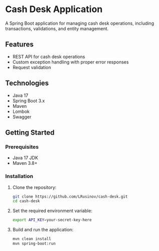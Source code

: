 # Cash Desk Application

A Spring Boot application for managing cash desk operations, including transactions, validations, and entity management.

## Features

- REST API for cash desk operations
- Custom exception handling with proper error responses
- Request validation

## Technologies

- Java 17
- Spring Boot 3.x
- Maven
- Lombok
- Swagger

## Getting Started

### Prerequisites

- Java 17 JDK
- Maven 3.8+

### Installation

1. Clone the repository:
   ```bash
   git clone https://github.com/LRusinov/cash-desk.git
   cd cash-desk
   
2. Set the required environment variable:

    ```bash
    export API_KEY=your-secret-key-here

3. Build and run the application:

   ```bash
   mvn clean install
   mvn spring-boot:run
   

